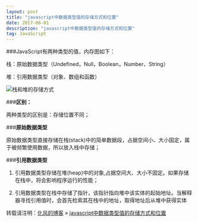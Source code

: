 ```yaml
---
layout: post
title: "javascript中数据类型值的存储方式和位置"
date: 2017-06-01
description: "javascript中数据类型值的存储方式和位置"
tag: JavaScript
---
```


﻿###JavaScript有两种类型的值，内存图如下：

栈：原始数据类型（Undefined，Null，Boolean，Number、String）

 堆：引用数据类型（对象、数组和函数）

 ![栈和堆的存储方式](http://img.blog.csdn.net/20170601193306176?watermark/2/text/aHR0cDovL2Jsb2cuY3Nkbi5uZXQvaGFvYWlxaWFu/font/5a6L5L2T/fontsize/400/fill/I0JBQkFCMA==/dissolve/70/gravity/SouthEast)

###**区别：**

两种类型的区别是：存储位置不同；

###**原始数据类型**

 原始数据类型直接存储在栈(stack)中的简单数据段，占据空间小、大小固定，属于被频繁使用数据，所以放入栈中存储；

###**引用数据类型**

 1. 引用数据类型存储在堆(heap)中的对象,占据空间大、大小不固定。如果存储在栈中，将会影响程序运行的性能；

 2. 引用数据类型在栈中存储了指针，该指针指向堆中该实体的起始地址。当解释器寻找引用值时，会首先检索其在栈中的地址，取得地址后从堆中获得实体

 转载请注明：[化风的博客](http://ChhXin.github.io) » [javascript中数据类型值的存储方式和位置](/2017/06/javascript中数据类型值的存储方式和位置/)  
